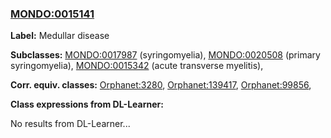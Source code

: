 
### [MONDO:0015141](http://purl.obolibrary.org/obo/MONDO_0015141)
**Label:** Medullar disease

**Subclasses:** [MONDO:0017987](http://purl.obolibrary.org/obo/MONDO_0017987) (syringomyelia), [MONDO:0020508](http://purl.obolibrary.org/obo/MONDO_0020508) (primary syringomyelia), [MONDO:0015342](http://purl.obolibrary.org/obo/MONDO_0015342) (acute transverse myelitis), 

**Corr. equiv. classes:** [Orphanet:3280](http://www.orpha.net/ORDO/Orphanet_3280), [Orphanet:139417](http://www.orpha.net/ORDO/Orphanet_139417), [Orphanet:99856](http://www.orpha.net/ORDO/Orphanet_99856), 

**Class expressions from DL-Learner:**

No results from DL-Learner...



